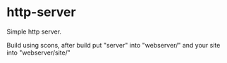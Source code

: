 # http-server
Simple http server.

Build using scons, after build put "server" into "webserver/" and your site into "webserver/site/"
